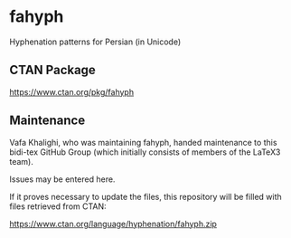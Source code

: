 # fahyph
Hyphenation patterns for Persian (in Unicode)

## CTAN Package
 https://www.ctan.org/pkg/fahyph



## Maintenance
Vafa Khalighi, who was maintaining fahyph, handed maintenance to this bidi-tex
GitHub Group (which initially consists of members of the LaTeX3 team).

Issues may be entered here.

If it proves necessary to update the files, this repository will
be filled with files retrieved from CTAN:

https://www.ctan.org/language/hyphenation/fahyph.zip


